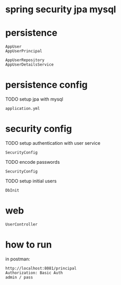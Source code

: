 # spring security jpa mysql

# persistence

    AppUser
    AppUserPrincipal

    AppUserRepository
    AppUserDetailsService

# persistence config

TODO setup jpa with mysql

    application.yml   

# security config

TODO setup authentication with user service

    SecurityConfig

TODO encode passwords

    SecurityConfig

TODO setup initial users

    DbInit

# web

    UserController

# how to run

in postman:

    http://localhost:8081/principal
    Authorization: Basic Auth
    admin / pass
